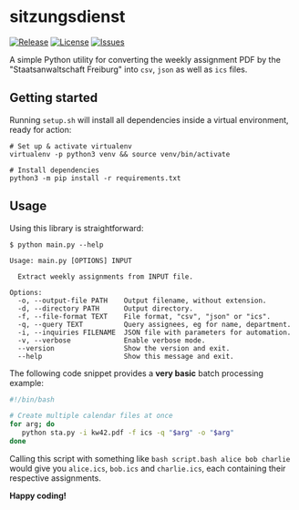 # sitzungsdienst
[![Release](https://img.shields.io/github/release/S1SYPHOS/sitzungsdienst.svg)](https://github.com/S1SYPHOS/sitzungsdienst/releases) [![License](https://img.shields.io/github/license/S1SYPHOS/sitzungsdienst.svg)](https://github.com/S1SYPHOS/sitzungsdienst/blob/main/LICENSE) [![Issues](https://img.shields.io/github/issues/S1SYPHOS/sitzungsdienst.svg)](https://github.com/S1SYPHOS/sitzungsdienst/issues)

A simple Python utility for converting the weekly assignment PDF by the "Staatsanwaltschaft Freiburg" into `csv`, `json` as well as `ics` files.


## Getting started

Running `setup.sh` will install all dependencies inside a virtual environment, ready for action:

```shell
# Set up & activate virtualenv
virtualenv -p python3 venv && source venv/bin/activate

# Install dependencies
python3 -m pip install -r requirements.txt
```


## Usage

Using this library is straightforward:

```text
$ python main.py --help

Usage: main.py [OPTIONS] INPUT

  Extract weekly assignments from INPUT file.

Options:
  -o, --output-file PATH    Output filename, without extension.
  -d, --directory PATH      Output directory.
  -f, --file-format TEXT    File format, "csv", "json" or "ics".
  -q, --query TEXT          Query assignees, eg for name, department.
  -i, --inquiries FILENAME  JSON file with parameters for automation.
  -v, --verbose             Enable verbose mode.
  --version                 Show the version and exit.
  --help                    Show this message and exit.
```

The following code snippet provides a **very basic** batch processing example:

```bash
#!/bin/bash

# Create multiple calendar files at once
for arg; do
   python sta.py -i kw42.pdf -f ics -q "$arg" -o "$arg"
done
```

Calling this script with something like `bash script.bash alice bob charlie` would give you `alice.ics`, `bob.ics` and `charlie.ics`, each containing their respective assignments.

**Happy coding!**
